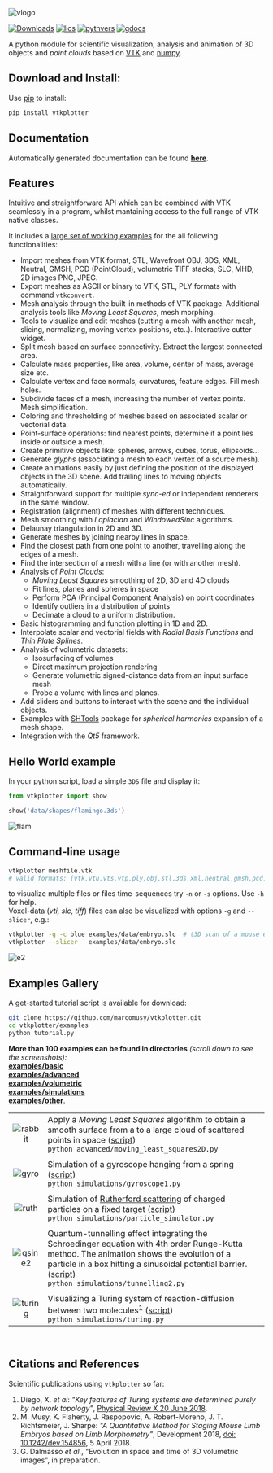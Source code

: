
![vlogo](https://user-images.githubusercontent.com/32848391/52522718-50d83880-2c89-11e9-80ff-df1b5618a84a.png)

[![Downloads](https://pepy.tech/badge/vtkplotter)](https://pepy.tech/project/vtkplotter)
[![lics](https://img.shields.io/badge/license-MIT-blue.svg)](https://en.wikipedia.org/wiki/MIT_License)
[![pythvers](https://img.shields.io/badge/python-2.7%7C3.6-brightgreen.svg)](https://pypi.org/project/vtkplotter)
[![gdocs](https://img.shields.io/badge/docs%20by-gendocs-blue.svg)](https://gendocs.readthedocs.io/en/latest)

A python module for scientific visualization, analysis and animation of 3D objects 
and *point clouds* based on [VTK](https://www.vtk.org/) 
and [numpy](http://www.numpy.org/).<br>


## Download and Install:
Use [pip](https://projects.raspberrypi.org/en/projects/using-pip-on-windows) to install:
```bash
pip install vtkplotter
```

## Documentation
Automatically generated documentation can be found [**here**](https://vtkplotter.embl.es).


## Features

Intuitive and straightforward API which can be combined with VTK seamlessly 
in a program, whilst mantaining access to the full range of VTK native classes.

It includes a [large set of working examples](https://github.com/marcomusy/vtkplotter/tree/master/examples)
for the all following functionalities:
- Import meshes from VTK format, STL, Wavefront OBJ, 3DS, XML, Neutral, GMSH, PCD (PointCloud), volumetric TIFF stacks, SLC, MHD, 2D images PNG, JPEG.
- Export meshes as ASCII or binary to VTK, STL, PLY formats with command `vtkconvert`.
- Mesh analysis through the built-in methods of VTK package. Additional analysis tools like *Moving Least Squares*, mesh morphing.
- Tools to visualize and edit meshes (cutting a mesh with another mesh, slicing, normalizing, moving vertex positions, etc..). Interactive cutter widget.
- Split mesh based on surface connectivity. Extract the largest connected area.
- Calculate mass properties, like area, volume, center of mass, average size etc.
- Calculate vertex and face normals, curvatures, feature edges. Fill mesh holes.
- Subdivide faces of a mesh, increasing the number of vertex points. Mesh simplification.
- Coloring and thresholding of meshes based on associated scalar or vectorial data.
- Point-surface operations: find nearest points, determine if a point lies inside or outside a mesh.
- Create primitive objects like: spheres, arrows, cubes, torus, ellipsoids... 
- Generate *glyphs* (associating a mesh to each vertex of a source mesh).
- Create animations easily by just defining the position of the displayed objects in the 3D scene. Add trailing lines to moving objects automatically.
- Straightforward support for multiple *sync-ed* or independent renderers in  the same window.
- Registration (alignment) of meshes with different techniques.
- Mesh smoothing with *Laplacian* and *WindowedSinc* algorithms.
- Delaunay triangulation in 2D and 3D.
- Generate meshes by joining nearby lines in space.
- Find the closest path from one point to another, travelling along the edges of a mesh.
- Find the intersection of a mesh with a line (or with another mesh).
- Analysis of *Point Clouds*:
	- *Moving Least Squares* smoothing of 2D, 3D and 4D clouds
    - Fit lines, planes and spheres in space
    - Perform PCA (Principal Component Analysis) on point coordinates
    - Identify outliers in a distribution of points
    - Decimate a cloud to a uniform distribution.
- Basic histogramming and function plotting in 1D and 2D.
- Interpolate scalar and vectorial fields with *Radial Basis Functions* and *Thin Plate Splines*.
- Analysis of volumetric datasets:
    - Isosurfacing of volumes
    - Direct maximum projection rendering
    - Generate volumetric signed-distance data from an input surface mesh
    - Probe a volume with lines and planes.
- Add sliders and buttons to interact with the scene and the individual objects.
- Examples with [SHTools](https://shtools.oca.eu/shtools) package for *spherical harmonics* expansion of a mesh shape.
- Integration with the *Qt5* framework.



## Hello World example
In your python script, load a simple `3DS` file and display it:
```python
from vtkplotter import show

show('data/shapes/flamingo.3ds') 
```
![flam](https://user-images.githubusercontent.com/32848391/50738813-58af4380-11d8-11e9-84ce-53579c1dba65.png)


## Command-line usage
```bash
vtkplotter meshfile.vtk 
# valid formats: [vtk,vtu,vts,vtp,ply,obj,stl,3ds,xml,neutral,gmsh,pcd,xyz,txt,byu,tif,slc,vti,mhd,png,jpg]
```
to visualize multiple files or files time-sequences try `-n` or `-s` options. Use `-h` for help.<br> 
Voxel-data (_vti, slc, tiff_) files can also be visualized with options `-g` and `--slicer`,
e.g.:
```bash
vtkplotter -g -c blue examples/data/embryo.slc  # (3D scan of a mouse embryo)
vtkplotter --slicer   examples/data/embryo.slc    
```
![e2](https://user-images.githubusercontent.com/32848391/50738810-58af4380-11d8-11e9-8fc7-6c6959207224.jpg)


## Examples Gallery
A get-started tutorial script is available for download:
```bash
git clone https://github.com/marcomusy/vtkplotter.git
cd vtkplotter/examples
python tutorial.py  
```
**More than 100 examples can be found in directories** _(scroll down to see the screenshots):_ <br>
[**examples/basic**](https://github.com/marcomusy/vtkplotter/blob/master/examples/basic)<br>
[**examples/advanced**](https://github.com/marcomusy/vtkplotter/blob/master/examples/advanced)<br>
[**examples/volumetric**](https://github.com/marcomusy/vtkplotter/blob/master/examples/volumetric)<br>
[**examples/simulations**](https://github.com/marcomusy/vtkplotter/blob/master/examples/simulations)<br>
[**examples/other**](https://github.com/marcomusy/vtkplotter/blob/master/examples/other).<br>

|    |    |
|:-------------:|:-----|
| ![rabbit](https://user-images.githubusercontent.com/32848391/50738808-5816ad00-11d8-11e9-9854-c952be6fb941.jpg)  | Apply a *Moving Least Squares* algorithm to obtain a smooth surface from a to a large cloud of scattered points in space ([script](https://github.com/marcomusy/vtkplotter/blob/master/examples/advanced/moving_least_squares2D.py)) <br />  `python advanced/moving_least_squares2D.py` |
|    |    |
| ![gyro](https://user-images.githubusercontent.com/32848391/39766016-85c1c1d6-52e3-11e8-8575-d167b7ce5217.gif) | Simulation of a gyroscope hanging from a spring ([script](https://github.com/marcomusy/vtkplotter/blob/master/examples/simulations/gyroscope1.py)) <br /> `python simulations/gyroscope1.py`|
|    |    |
| ![ruth](https://user-images.githubusercontent.com/32848391/43984362-5c545a0e-9d00-11e8-8ce5-572b96bb91d1.gif)  | Simulation of [Rutherford scattering](https://en.wikipedia.org/wiki/Rutherford_scattering) of charged particles on a fixed target ([script](https://github.com/marcomusy/vtkplotter/blob/master/examples/simulations/particle_simulator.py))<br /> `python simulations/particle_simulator.py`   |
|    |    |
| ![qsine2](https://user-images.githubusercontent.com/32848391/47751431-06aae880-dc92-11e8-9fcf-6659123edbfa.gif)   | Quantum-tunnelling effect integrating the Schroedinger equation with 4th order Runge-Kutta method. The animation shows the evolution of a particle in a box hitting a sinusoidal potential barrier. ([script](https://github.com/marcomusy/vtkplotter/blob/master/examples/simulations/tunnelling2.py)) <br /> `python simulations/tunnelling2.py`   |
|    |    |
| ![turing](https://user-images.githubusercontent.com/32848391/40665257-1412a30e-635d-11e8-9536-4c73bf6bdd92.gif)   |  Visualizing a Turing system of reaction-diffusion between two molecules<sup>1</sup> ([script](https://github.com/marcomusy/vtkplotter/blob/master/examples/simulations/turing.py)) <br /> `python simulations/turing.py`  |
<br />

## Citations and References

Scientific publications using `vtkplotter` so far:

1. Diego, X. *et al*: 
*"Key features of Turing systems are determined purely by network topology"*, 
[Physical Review X 20 June 2018](https://journals.aps.org/prx/abstract/10.1103/PhysRevX.8.021071). 
2. M. Musy, K. Flaherty, J. Raspopovic, A. Robert-Moreno, J. T. Richtsmeier, J. Sharpe:
*"A Quantitative Method for Staging Mouse Limb Embryos based on Limb Morphometry"*,
Development 2018, [doi: 10.1242/dev.154856](http://dev.biologists.org/content/145/7/dev154856), 5 April 2018.
3. G. Dalmasso *et al.*, "Evolution in space and time of 3D volumetric images", in preparation.

